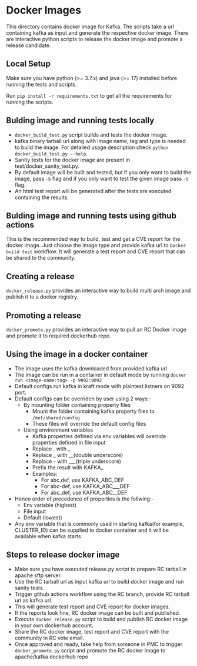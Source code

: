 Docker Images
=============

This directory contains docker image for Kafka.
The scripts take a url containing kafka as input and generate the respective docker image.
There are interactive python scripts to release the docker image and promote a release candidate.

Local Setup
-----------
Make sure you have python (>= 3.7.x) and java (>= 17) installed before running the tests and scripts.

Run `pip install -r requirements.txt` to get all the requirements for running the scripts.

Bulding image and running tests locally
---------------------------------------
- `docker_build_test.py` script builds and tests the docker image.
- kafka binary tarball url along with image name, tag and type is needed to build the image. For detailed usage description check `python docker_build_test.py --help`.
- Sanity tests for the docker image are present in test/docker_sanity_test.py.
- By default image will be built and tested, but if you only want to build the image, pass `-b` flag and if you only want to test the given image pass `-t` flag.
- An html test report will be generated after the tests are executed containing the results.

Bulding image and running tests using github actions
----------------------------------------------------
This is the recommended way to build, test and get a CVE report for the docker image.
Just choose the image type and provide kafka url to `Docker build test` workflow. It will generate a test report and CVE report that can be shared to the community.

Creating a release
------------------
`docker_release.py` provides an interactive way to build multi arch image and publish it to a docker registry.

Promoting a release
-------------------
`docker_promote.py` provides an interactive way to pull an RC Docker image and promote it to required dockerhub repo.

Using the image in a docker container
-------------------------------------
- The image uses the kafka downloaded from provided kafka url
- The image can be run in a container in default mode by running
`docker run <image-name:tag> -p 9092:9092`
- Default configs run kafka in kraft mode with plaintext listners on 9092 port.
- Default configs can be overriden by user using 2 ways:-
    - By mounting folder containing property files
        - Mount the folder containing kafka property files to `/mnt/shared/config`
        - These files will override the default config files
    - Using environment variables
        - Kafka properties defined via env variables will override properties defined in file input
        - Replace . with _
        - Replace _ with __(double underscore)
        - Replace - with ___(triple underscore)
        - Prefix the result with KAFKA_
        - Examples:
            - For abc.def, use KAFKA_ABC_DEF
            - For abc-def, use KAFKA_ABC___DEF
            - For abc_def, use KAFKA_ABC__DEF
- Hence order of precedence of properties is the follwing:-
    - Env variable (highest)
    - File input
    - Default (lowest)
- Any env variable that is commonly used in starting kafka(for example, CLUSTER_ID) can be supplied to docker container and it will be available when kafka starts

Steps to release docker image
-----------------------------
- Make sure you have executed release.py script to prepare RC tarball in apache sftp server.
- Use the RC tarball url as input kafka url to build docker image and run sanity tests.
- Trigger github actions workflow using the RC branch, provide RC tarball url as kafka url.
- This will generate test report and CVE report for docker images.
- If the reports look fine, RC docker image can be built and published.
- Execute `docker_release.py` script to build and publish RC docker image in your own dockerhub account.
- Share the RC docker image, test report and CVE report with the community in RC vote email.
- Once approved and ready, take help from someone in PMC to trigger `docker_promote.py` script and promote the RC docker image to apache/kafka dockerhub repo
